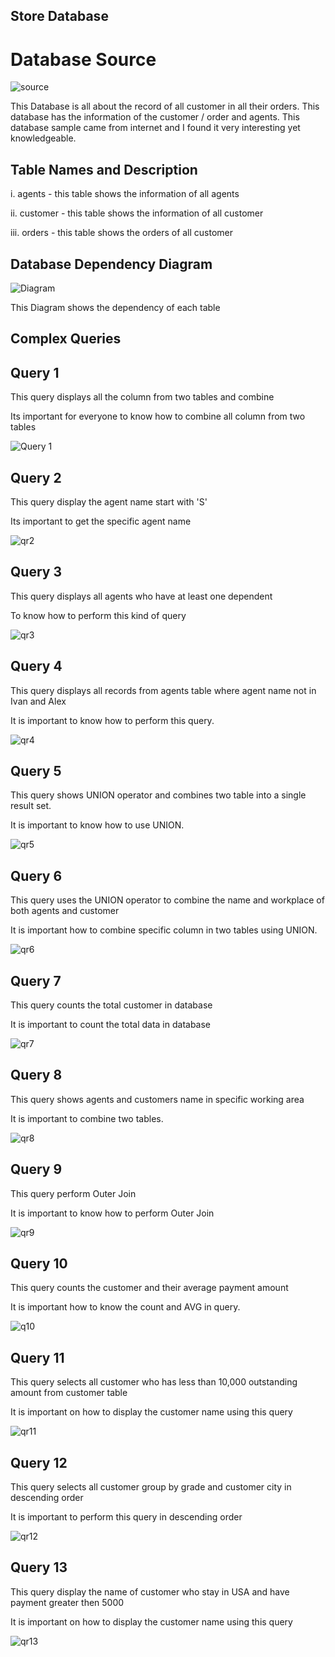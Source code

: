 ## Store Database

# Database Source

![source](https://user-images.githubusercontent.com/73158904/103331945-178a5b00-4aa3-11eb-8a9d-590c59a86c44.png)

This Database is all about the record of all customer in all their orders. This database has the information of the customer / order and agents. This database sample came from internet and I found it very interesting yet knowledgeable.

## Table Names and Description
   i. agents - this table shows the information of all agents

   ii. customer - this table shows the information of all customer

   iii. orders - this table shows the orders of all customer
   
## Database Dependency Diagram

![Diagram](https://user-images.githubusercontent.com/73158904/103334209-8966a280-4aab-11eb-86a0-08b2f202effa.png)


This Diagram shows the dependency of each table


## Complex Queries

## Query 1

This query displays all the column from two tables and combine

Its important for everyone to know how to combine all column from two tables

![Query 1](https://user-images.githubusercontent.com/73158904/103334406-2590a980-4aac-11eb-81b5-60f775f29267.png)

## Query 2

This query display the agent name start with 'S'

Its important to get the specific agent name

![qr2](https://user-images.githubusercontent.com/73158904/103334587-ee6ec800-4aac-11eb-925a-b497a21b4357.png)

## Query 3

This query displays all agents who have at least one dependent

To know how to perform this kind of query

![qr3](https://user-images.githubusercontent.com/73158904/103334968-7a352400-4aae-11eb-8f0c-b622b38b8174.png)

## Query 4

This query displays all records from agents table where agent name not in Ivan and Alex

It is important to know how to perform this query.

![qr4](https://user-images.githubusercontent.com/73158904/103335406-ce8cd380-4aaf-11eb-9e91-303bfda5646d.png)

## Query 5

This query shows UNION operator and combines two table into a single result set.

It is important to know how to use UNION.

![qr5](https://user-images.githubusercontent.com/73158904/103335835-44456f00-4ab1-11eb-85c6-ad9326fd803e.png)

## Query 6

This query uses the UNION operator to combine the name and workplace of both agents and customer

It is important how to combine specific column in two tables using UNION.

![qr6](https://user-images.githubusercontent.com/73158904/103336109-0f85e780-4ab2-11eb-9de7-d6da009b4f36.png)

## Query 7 

This query counts the total customer in database

It is important to count the total data in database

![qr7](https://user-images.githubusercontent.com/73158904/103336548-7e177500-4ab3-11eb-8672-dae2d059ef8a.png)

## Query 8 

This query shows agents and customers name in specific working area

It is important to combine two tables.

![qr8](https://user-images.githubusercontent.com/73158904/103337015-e2870400-4ab4-11eb-9aed-f84fcdaa6996.png)

## Query 9

This query perform Outer Join

It is important to know how to perform Outer Join

![qr9](https://user-images.githubusercontent.com/73158904/103337430-4eb63780-4ab6-11eb-836c-3f874eb22745.png)

## Query 10 

This query counts the customer and their average payment amount

It is important how to know the count and AVG in query.

![q10](https://user-images.githubusercontent.com/73158904/103338016-ff710680-4ab7-11eb-88bd-a05702bde76e.png)

## Query 11

This query selects all customer who has less than 10,000 outstanding amount from customer table

It is important on how to display the customer name using this query

![qr11](https://user-images.githubusercontent.com/73158904/103338246-b8cfdc00-4ab8-11eb-9469-234bef5af353.png)

## Query 12

This query selects all customer group by grade and customer city in descending order

It is important to perform this query in descending order

![qr12](https://user-images.githubusercontent.com/73158904/103338450-73f87500-4ab9-11eb-97ed-794103089ee2.png)

## Query 13

This query display the name of customer who stay in USA and have payment greater then 5000

It is important on how to display the customer name using this query

![qr13](https://user-images.githubusercontent.com/73158904/103338927-f33a7880-4aba-11eb-9703-0d717588d3aa.png)
